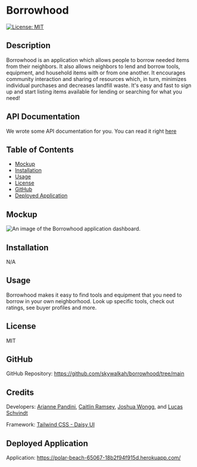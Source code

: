 # Borrowhood

[![License: MIT](https://img.shields.io/badge/License-MIT-yellow.svg)](https://opensource.org/licenses/MIT)

## Description
Borrowhood is an application which allows people to borrow needed items from their neighbors. It also allows neighbors to lend and borrow tools, equipment, and household items with or from one another. It encourages community interaction and sharing of resources which, in turn, minimizes individual purchases and decreases landfill waste. It's easy and fast to sign up and start listing items available for lending or searching for what you need!

## API Documentation
We wrote some API documentation for you. You can read it right [here](API.md)

## Table of Contents
- [Mockup](#mockup)
- [Installation](#installation)
- [Usage](#usage)
- [License](#license)
- [GitHub](#github)
- [Deployed Application](#deployed)

## Mockup
![An image of the Borrowhood application dashboard.](./public/images/borrowhood-mockup.png)

## Installation
N/A

## Usage
Borrowhood makes it easy to find tools and equipment that you need to borrow in your own neighborhood. Look up specific tools, check out ratings, see buyer profiles and more.

## License
MIT

## GitHub
GitHub Repository: https://github.com/skywalkah/borrowhood/tree/main

## Credits
Developers: [Arianne Pandini](https://github.com/aripandini), [Caitlin Ramsey](https://github.com/caitlinramsey), [Joshua Wongg](https://github.com/joshuawongg), and [Lucas Schvindt](https://github.com/skywalkah)

Framework: [Tailwind CSS - Daisy UI](https://daisyui.com/docs/install/)

## Deployed Application
Application: https://polar-beach-65067-18b2f94f915d.herokuapp.com/
